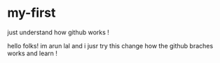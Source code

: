 # my-first
just understand how github works !

hello folks!
im arun lal and i jusr try this change how the github braches works and learn !

